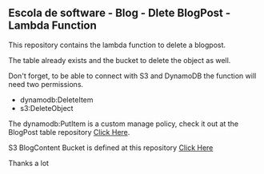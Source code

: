 ## Escola de software - Blog - Dlete BlogPost - Lambda Function

This repository contains the lambda function to delete a blogpost.

The table already exists and the bucket to delete the object as well.

Don't forget, to be able to connect with S3 and DynamoDB the function will need two permissions.

- dynamodb:DeleteItem
- s3:DeleteObject

The dynamodb:PutItem is a custom manage policy, check it out at the BlogPost table repository [Click Here](https://github.com/PePires58/EscolaDeSoftware_Blog_BlogPost_Table).

S3 BlogContent Bucket is defined at this repository [Click Here](https://github.com/PePires58/EscolaDeSoftware_Blog_BlogPost_ContentBucket)

Thanks a lot
